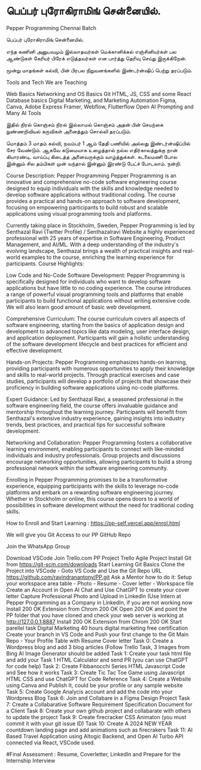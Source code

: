 # பெப்பர் புரோகிராமிங் சென்னையில். 
Pepper Programming Chennai Batch

பெப்பர் புரோகிராமிங் சென்னையில். 

எந்த கணினி அனுபவமும் இல்லாதவர்கள் 
மெக்கானிக்கல் எஞ்சினியர்கள் 
பல ஆண்டுகள் கேரியர் பிரேக் எடுத்தவர்கள் என பார்த்து தெரிவு செய்து இருக்கிறேன். 

மூன்று மாதங்கள் கல்வி, பின் பிரபல நிறுவனங்களில் இண்டர்ன்ஷிப் பெற்று தரப்படும். 

Tools and Tech We are Teaching

Web Basics
Networking and  OS Basics 
Git
HTML, JS, CSS and some React
Database basics
Digital Marketing, and Marketing Automation
Figma, Canva, Adobe Express
Framer, Webflow, Flutterflow
Open AI Prompting and Many AI Tools

இதில் நிரல் கொஞ்சம் நிரல் இல்லாமல் கொஞ்சம் அதன் பின் செயற்கை நுண்ணறிவியல் கருவிகள் அனைத்தும் சொல்லி தரப்படும். 

மொத்தம் 3 மாதம் கல்வி, நவம்பர் 1 ஆம் தேதி பணியில் அல்லது இண்டர்ன்ஷிப்பில் சேர வேண்டும். ஆகவே கடுமையாக உழைத்தால் நல்ல எதிர்காலத்துக்கு நான் கியாரண்டி. வாய்ப்பு கிடைத்த அனைவருக்கும் வாழ்த்துக்கள். சுடலைமணி போல இன்னும் சில தம்பிகள் முன் வந்தால் இன்னும் இரண்டு பேட்ச் போடலாம். நன்றி. 

Course Description: Pepper Programming
Pepper Programming is an innovative and comprehensive no-code software engineering course designed to equip individuals with the skills and knowledge needed to develop software applications without traditional coding. The course provides a practical and hands-on approach to software development, focusing on empowering participants to build robust and scalable applications using visual programming tools and platforms.

Currently taking place in Stockholm, Sweden, Pepper Programming is led by Senthazal Ravi (Twitter Profile) / Senthazalravi Website a highly experienced professional with 25 years of expertise in Software Engineering, Product Management, and AI/ML. With a deep understanding of the industry's evolving landscape, Senthazal brings a wealth of practical insights and real-world examples to the course, enriching the learning experience for participants.
Course Highlights:

Low Code and No-Code Software Development: Pepper Programming is specifically designed for individuals who want to develop software applications but have little to no coding experience. The course introduces a range of powerful visual programming tools and platforms that enable participants to build functional applications without writing extensive code. We will also learn good amount of basic web development.

Comprehensive Curriculum: The course curriculum covers all aspects of software engineering, starting from the basics of application design and development to advanced topics like data modeling, user interface design, and application deployment. Participants will gain a holistic understanding of the software development lifecycle and best practices for efficient and effective development.

Hands-on Projects: Pepper Programming emphasizes hands-on learning, providing participants with numerous opportunities to apply their knowledge and skills to real-world projects. Through practical exercises and case studies, participants will develop a portfolio of projects that showcase their proficiency in building software applications using no-code platforms.

Expert Guidance: Led by Senthazal Ravi, a seasoned professional in the software engineering field, the course offers invaluable guidance and mentorship throughout the learning journey. Participants will benefit from Senthazal's extensive industry experience, gaining insights into industry trends, best practices, and practical tips for successful software development.

Networking and Collaboration: Pepper Programming fosters a collaborative learning environment, enabling participants to connect with like-minded individuals and industry professionals. Group projects and discussions encourage networking opportunities, allowing participants to build a strong professional network within the software engineering community.

Enrolling in Pepper Programming promises to be a transformative experience, equipping participants with the skills to leverage no-code platforms and embark on a rewarding software engineering journey. Whether in Stockholm or online, this course opens doors to a world of possibilities in software development without the need for traditional coding skills.

How to Enroll and Start Learning : https://pp-self.vercel.app/enrol.html

We will give you Git Access to our PP GitHub Repo

Join the WhatsApp Group

Download VSCode
Join Trello.com PP Project Trello Agile Project
Install Git from https://git-scm.com/downloads Start Learning Git Basics
Clone the Project into VSCode - Goto VS Code and Use the Git Repo URL https://github.com/ravindranantony/PP.git
Ask a Mentor how to do it: Setup your workspace area table - Photo - Resume - Cover letter - Workspace file
Create an Account in Open AI Chat and Use ChatGPT to create your cover letter
Capture Professional Photo and Upload in LinkedIn (Use Intern at Pepper Programming as a Company in LinkedIn, if you are not working now
Install 200 OK Extension from Chrom 200 OK
Open 200 OK and point the PP folder that you have cloned and check your web server is working at http://127.0.0.1:8887
Install 200 OK Extension from Chrom 200 OK
Start parellel task Digital Marketing 40 hours digital marketing free certification
Create your branch in VS Code and Push your first change to the Git Main Repo - Your Profile Table with Resume Cover letter
Task 0: Create a Wordpress blog and add 3 blog articles (Follow Trello Task, 3 Images from Bing AI Image Generator should be added
Task 1: Create your task html file and add your Task 1 HTML Calculator and send PR (you can use ChatGPT for code help)
Task 2: Create Fibbanocchi Series HTML Javascript Code and See how it works
Task 3: Create Tic Tac Toe Game using Javascript HTML CSS and use ChatGPT for Code Reference
Task 4: Create a Website using Canva and Publish It, could be your profile or any sample website
Task 5: Create Google Analycis account and add the code into your Wordpress Blog
Task 6: Join and Collabare in a Figma Design Project
Task 7: Create a Collabarative Software Requirement Specification Document for a Client
Task 8: Create your own github project and collabarate with others to update the project
Task 9: Create firecracker CSS Animaton (you must commit it with your git issue ID)
Task 10: Create A 2024 NEW YEAR countdown landing page and add animations such as firecrakers
Task 11: AI Based Travel Application using Altogic Backend, and Open AI Turbo API connected via React, VSCode used. 

#Final Assessment : Resume, Coverletter, LinkedIn and Prepare for the Internship Interview 
